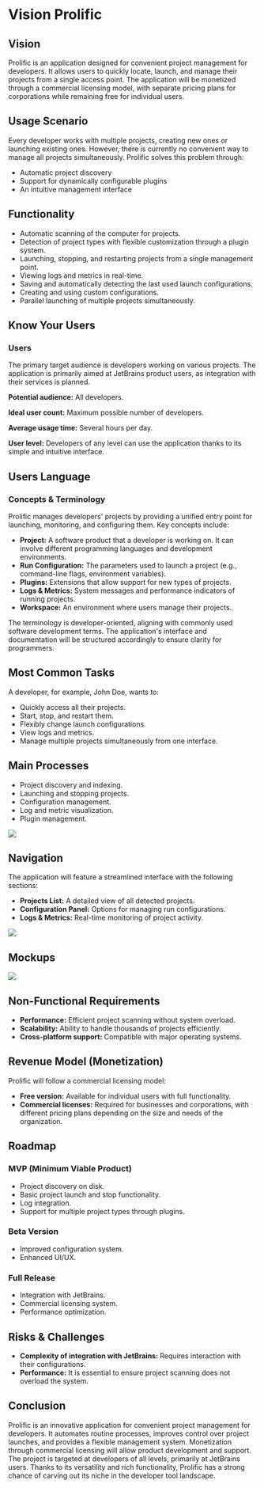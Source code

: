 # Vision Prolific

## Vision

Prolific is an application designed for convenient project management for developers. It allows users to quickly locate, launch, and manage their projects from a single access point. The application will be monetized through a commercial licensing model, with separate pricing plans for corporations while remaining free for individual users.

## Usage Scenario

Every developer works with multiple projects, creating new ones or launching existing ones. However, there is currently no convenient way to manage all projects simultaneously. Prolific solves this problem through:

* Automatic project discovery
* Support for dynamically configurable plugins
* An intuitive management interface

## Functionality

* Automatic scanning of the computer for projects.
* Detection of project types with flexible customization through a plugin system.
* Launching, stopping, and restarting projects from a single management point.
* Viewing logs and metrics in real-time.
* Saving and automatically detecting the last used launch configurations.
* Creating and using custom configurations.
* Parallel launching of multiple projects simultaneously.

## Know Your Users

### Users

The primary target audience is developers working on various projects. The application is primarily aimed at JetBrains product users, as integration with their services is planned.

**Potential audience:** All developers.

**Ideal user count:** Maximum possible number of developers.

**Average usage time:** Several hours per day.

**User level:** Developers of any level can use the application thanks to its simple and intuitive interface.

## Users Language

### Concepts & Terminology

Prolific manages developers' projects by providing a unified entry point for launching, monitoring, and configuring them. Key concepts include:

* **Project:** A software product that a developer is working on. It can involve different programming languages and development environments.
* **Run Configuration:** The parameters used to launch a project (e.g., command-line flags, environment variables).
* **Plugins:** Extensions that allow support for new types of projects.
* **Logs & Metrics:** System messages and performance indicators of running projects.
* **Workspace:** An environment where users manage their projects.

The terminology is developer-oriented, aligning with commonly used software development terms. The application's interface and documentation will be structured accordingly to ensure clarity for programmers.

## Most Common Tasks

A developer, for example, John Doe, wants to:

* Quickly access all their projects.
* Start, stop, and restart them.
* Flexibly change launch configurations.
* View logs and metrics.
* Manage multiple projects simultaneously from one interface.

## Main Processes

* Project discovery and indexing.
* Launching and stopping projects.
* Configuration management.
* Log and metric visualization.
* Plugin management.

![](./static/processes.png)

## Navigation

The application will feature a streamlined interface with the following sections:

* **Projects List:** A detailed view of all detected projects.
* **Configuration Panel:** Options for managing run configurations.
* **Logs & Metrics:** Real-time monitoring of project activity.

![](./static/navigation.png)

## Mockups

![](./static/mockup.png)

## Non-Functional Requirements

* **Performance:** Efficient project scanning without system overload.
* **Scalability:** Ability to handle thousands of projects efficiently.
* **Cross-platform support:** Compatible with major operating systems.

## Revenue Model (Monetization)

Prolific will follow a commercial licensing model:

* **Free version:** Available for individual users with full functionality.
* **Commercial licenses:** Required for businesses and corporations, with different pricing plans depending on the size and needs of the organization.

## Roadmap

### MVP (Minimum Viable Product)

* Project discovery on disk.
* Basic project launch and stop functionality.
* Log integration.
* Support for multiple project types through plugins.

### Beta Version

* Improved configuration system.
* Enhanced UI/UX.

### Full Release

* Integration with JetBrains.
* Commercial licensing system.
* Performance optimization.

## Risks & Challenges

* **Complexity of integration with JetBrains:** Requires interaction with their configurations.
* **Performance:** It is essential to ensure project scanning does not overload the system.

## Conclusion

Prolific is an innovative application for convenient project management for developers. It automates routine processes, improves control over project launches, and provides a flexible management system. Monetization through commercial licensing will allow product development and support. The project is targeted at developers of all levels, primarily at JetBrains users. Thanks to its versatility and rich functionality, Prolific has a strong chance of carving out its niche in the developer tool landscape.
